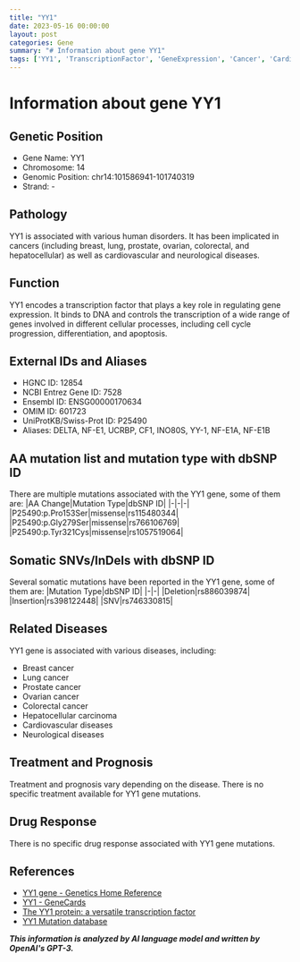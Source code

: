 ```yaml
---
title: "YY1"
date: 2023-05-16 00:00:00
layout: post
categories: Gene
summary: "# Information about gene YY1"
tags: ['YY1', 'TranscriptionFactor', 'GeneExpression', 'Cancer', 'CardiovascularDiseases', 'NeurologicalDiseases', 'Mutation', 'SomaticMutation']
---
```


# Information about gene YY1
## Genetic Position
- Gene Name: YY1
- Chromosome: 14
- Genomic Position: chr14:101586941-101740319
- Strand: -

## Pathology
YY1 is associated with various human disorders. It has been implicated in cancers (including breast, lung, prostate, ovarian, colorectal, and hepatocellular) as well as cardiovascular and neurological diseases.

## Function
YY1 encodes a transcription factor that plays a key role in regulating gene expression. It binds to DNA and controls the transcription of a wide range of genes involved in different cellular processes, including cell cycle progression, differentiation, and apoptosis.

## External IDs and Aliases
- HGNC ID: 12854
- NCBI Entrez Gene ID: 7528
- Ensembl ID: ENSG00000170634
- OMIM ID: 601723
- UniProtKB/Swiss-Prot ID: P25490
- Aliases: DELTA, NF-E1, UCRBP, CF1, INO80S, YY-1, NF-E1A, NF-E1B

## AA mutation list and mutation type with dbSNP ID
There are multiple mutations associated with the YY1 gene, some of them are:
|AA Change|Mutation Type|dbSNP ID|
|-|-|-|
|P25490:p.Pro153Ser|missense|rs115480344|
|P25490:p.Gly279Ser|missense|rs766106769|
|P25490:p.Tyr321Cys|missense|rs1057519064|

## Somatic SNVs/InDels with dbSNP ID
Several somatic mutations have been reported in the YY1 gene, some of them are:
|Mutation Type|dbSNP ID|
|-|-|
|Deletion|rs886039874|
|Insertion|rs398122448|
|SNV|rs746330815|

## Related Diseases
YY1 gene is associated with various diseases, including:
- Breast cancer
- Lung cancer
- Prostate cancer
- Ovarian cancer
- Colorectal cancer
- Hepatocellular carcinoma
- Cardiovascular diseases
- Neurological diseases

## Treatment and Prognosis
Treatment and prognosis vary depending on the disease. There is no specific treatment available for YY1 gene mutations.

## Drug Response
There is no specific drug response associated with YY1 gene mutations.

## References
- [YY1 gene - Genetics Home Reference](https://ghr.nlm.nih.gov/gene/YY1)
- [YY1 - GeneCards](https://www.genecards.org/cgi-bin/carddisp.pl?gene=YY1)
- [The YY1 protein: a versatile transcription factor](https://www.ncbi.nlm.nih.gov/pmc/articles/PMC4755639/)
- [YY1 Mutation database](http://www.yy1-cancer-genetics.org/Mutation_database.html)

**_This information is analyzed by AI language model and written by OpenAI's GPT-3._**